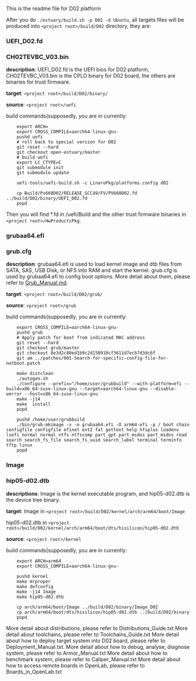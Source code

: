 This is the readme file for D02 platform

After you do `./estuary/build.sh -p D02 -d Ubuntu`, all targets files will be produced into `<project root>/build/D02` directory, they are:

### UEFI_D02.fd 
### CH02TEVBC_V03.bin 

**description**: UEFI_D02.fd is the UEFI bios for D02 platform, CH02TEVBC_V03.bin is the CPLD binary for D02 board, the others are binaries for trust firmware.

**target**: `<project root>/build/D02/binary/`

**source**: `<project root>/uefi`

build commands(supposedly, you are in <project root> currently:
```shell
    export ARCH=
    export CROSS_COMPILE=aarch64-linux-gnu-
    pushd uefi
    # roll back to special version for D02
    git reset --hard
    git checkout open-estuary/master
    # build uefi
    export LC_CTYPE=C
    git submodule init
    git submodule update

    uefi-tools/uefi-build.sh -c LinaroPkg/platforms.config d02

    cp Build/Pv660D02/RELEASE_GCC49/FV/PV660D02.fd ../build/D02/binary/UEFI_D02.fd
    popd
```
Then you will find *.fd in <project root>/uefi/Build and the other trust firmware binaries in `<project root>/HwProductsPkg`.

### grubaa64.efi 
### grub.cfg 

**description**: 
    grubaa64.efi is used to load kernel image and dtb files from SATA, SAS, USB Disk, or NFS into RAM and start the kernel.
    grub.cfg is used by grubaa64.efi to config boot options.
    More detail about them, please refer to [Grub_Manual.md]().
    
**target**: `<project root>/build/D02/grub/`

**source**: `<project root>/grub`

build commands(supposedly, you are in <project root> currently:
```
    export CROSS_COMPILE=aarch64-linux-gnu-
    pushd grub
    # Apply patch for boot from indicated MAC address
    git reset --hard
    git checkout grub/master
    git checkout 8e3d2c80ed1b9c2d150910cf3611d7ecb7d3dc6f
    git am ../patches/001-Search-for-specific-config-file-for-netboot.patch

    make distclean
    ./autogen.sh
    ./configure --prefix="/home/user/grubbuild" --with-platform=efi --build=x86_64-suse-linux-gnu --target=aarch64-linux-gnu --disable-werror --host=x86_64-suse-linux-gnu
    make -j14
    make  install
    popd

    pushd /home/user/grubbuild
    ./bin/grub-mkimage -v -o grubaa64.efi -O arm64-efi -p / boot chain configfile configfile efinet ext2 fat gettext help hfsplus loadenv lsefi normal normal ntfs ntfscomp part_gpt part_msdos part_msdos read search search_fs_file search_fs_uuid search_label terminal terminfo tftp linux
    popd

```
### Image ###
### hip05-d02.dtb ###

**descriptions**: Image is the kernel executable program, and hip05-d02.dtb is the device tree binary.

**target**: 
Image in `<project root>/build/D02/kernel/arch/arm64/boot/Image`

hip05-d02.dtb in `<project root>/build/D02/kernel/arch/arm64/boot/dts/hisilicon/hip05-d02.dtb`

**source**: `<project root>/kernel`

build commands(supposedly, you are in <project root> currently:
```shell
    export ARCH=arm64
    export CROSS_COMPILE=aarch64-linux-gnu-

    pushd kernel
    make mrproper
    make defconfig
    make -j14 Image
    make hip05-d02.dtb

    cp arch/arm64/boot/Image ../build/D02/binary/Image_D02
    cp arch/arm64/boot/dts/hisilicon/hip05-d02.dtb ../build/D02/binary
    popd
```
More detail about distributions, please refer to Distributions_Guide.txt
More detail about toolchains, please refer to Toolchains_Guide.txt
More detail about how to deploy target system into D02 board, please refer to Deployment_Manual.txt.
More detail about how to debug, analyse, diagnose system, please refer to Armor_Manual.txt
More detail about how to benchmark system, please refer to Caliper_Manual.txt
More detail about how to access remote boards in OpenLab, please refer to Boards_in_OpenLab.txt
